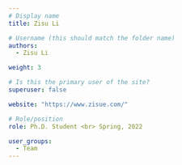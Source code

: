 ```yaml
---
# Display name
title: Zisu Li

# Username (this should match the folder name)
authors:
  - Zisu Li

weight: 3

# Is this the primary user of the site?
superuser: false

website: "https://www.zisue.com/"

# Role/position
role: Ph.D. Student <br> Spring, 2022

user_groups:
  - Team
---
```

